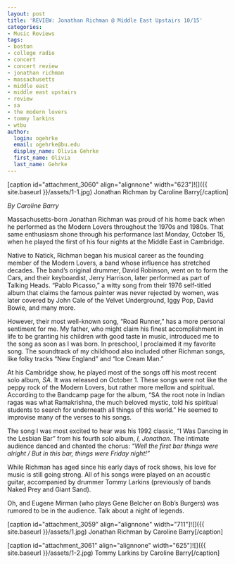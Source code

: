 ```yaml
---
layout: post
title: 'REVIEW: Jonathan Richman @ Middle East Upstairs 10/15'
categories:
- Music Reviews
tags:
- boston
- college radio
- concert
- concert review
- jonathan richman
- massachusetts
- middle east
- middle east upstairs
- review
- sa
- the modern lovers
- tommy larkins
- wtbu
author:
  login: ogehrke
  email: ogehrke@bu.edu
  display_name: Olivia Gehrke
  first_name: Olivia
  last_name: Gehrke
---
```

\[caption id="attachment\_3060" align="alignnone" width="623"\]![]({{ site.baseurl }}/assets/1-1.jpg) Jonathan Richman by Caroline Barry\[/caption\]

_By Caroline Barry_

Massachusetts-born Jonathan Richman was proud of his home back when he performed as the Modern Lovers throughout the 1970s and 1980s. That same enthusiasm shone through his performance last Monday, October 15, when he played the first of his four nights at the Middle East in Cambridge.

Native to Natick, Richman began his musical career as the founding member of the Modern Lovers, a band whose influence has stretched decades. The band’s original drummer, David Robinson, went on to form the Cars, and their keyboardist, Jerry Harrison, later performed as part of Talking Heads. “Pablo Picasso,” a witty song from their 1976 self-titled album that claims the famous painter was never rejected by women, was later covered by John Cale of the Velvet Underground, Iggy Pop, David Bowie, and many more.

However, their most well-known song, “Road Runner,” has a more personal sentiment for me. My father, who might claim his finest accomplishment in life to be granting his children with good taste in music, introduced me to the song as soon as I was born. In preschool, I proclaimed it my favorite song. The soundtrack of my childhood also included other Richman songs, like folky tracks “New England” and “Ice Cream Man.”

At his Cambridge show, he played most of the songs off his most recent solo album, _SA_. It was released on October 1. These songs were not like the peppy rock of the Modern Lovers, but rather more mellow and spiritual. According to the Bandcamp page for the album, “SA the root note in Indian ragas was what Ramakrishna, the much beloved mystic, told his spiritual students to search for underneath all things of this world.” He seemed to improvise many of the verses to his songs.

The song I was most excited to hear was his 1992 classic, “I Was Dancing in the Lesbian Bar” from his fourth solo album, _I, Jonathan_. The intimate audience danced and chanted the chorus: _“Well the first bar things were alright / But in this bar, things were Friday night!”_

While Richman has aged since his early days of rock shows, his love for music is still going strong. All of his songs were played on an acoustic guitar, accompanied by drummer Tommy Larkins (previously of bands Naked Prey and Giant Sand).

Oh, and Eugene Mirman (who plays Gene Belcher on Bob’s Burgers) was rumored to be in the audience. Talk about a night of legends.

\[caption id="attachment\_3059" align="alignnone" width="711"\]![]({{ site.baseurl }}/assets/1.jpg) Jonathan Richman by Caroline Barry\[/caption\]

\[caption id="attachment\_3061" align="alignnone" width="625"\]![]({{ site.baseurl }}/assets/1-2.jpg) Tommy Larkins by Caroline Barry\[/caption\]